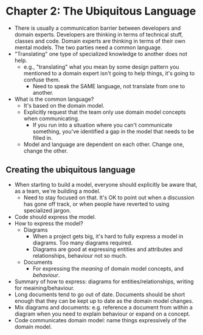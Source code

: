 # Chapter 2: The Ubiquitous Language

* There is usually a communication barrier between developers and domain experts. Developers are thinking in terms of technical stuff, classes and code. Domain experts are thinking in terms of their own mental models. The two parties need a common language. 
* "Translating" one type of specialized knowledge to another does not help.
  * e.g., "translating" what you mean by some design pattern you mentioned to a domain expert isn't going to help things, it's going to confuse them. 
    * Need to speak the SAME language, not translate from one to another.
* What is the common language?
  * It's based on the domain model. 
  * Explicitly request that the team only use domain model concepts when communicating.
    * If you run into a situation where you can't communicate something, you've identified a gap in the model that needs to be filled in. 
  * Model and language are dependent on each other. Change one, change the other. 

## Creating the ubiquitous language

* When starting to build a model, everyone should explicitly be aware that, as a team, we're building a model.
  * Need to stay focused on that. It's OK to point out when a discussion has gone off track, or when people have reverted to using specialized jargon. 
* Code should express the model.
* How to express the model? 
  * Diagrams
    * When a project gets big, it's hard to fully express a model in diagrams. Too many diagrams required.
    * Diagrams are good at expressing entities and attributes and relationships, behaviour not so much. 
  * Documents
    * For expressing the _meaning_ of domain model concepts, and _behaviour_.
* Summary of how to express: diagrams for entities/relationships, writing for meaining/behaviour.
* Long documents tend to go out of date. Documents should be short enough that they can be kept up to date as the domain model changes. 
* Mix diagrams and documents: e.g. reference a document from within a diagram when you need to explain behaviour or expand on a concept. 
* Code communicates domain model: name things expressively of the domain model. 


